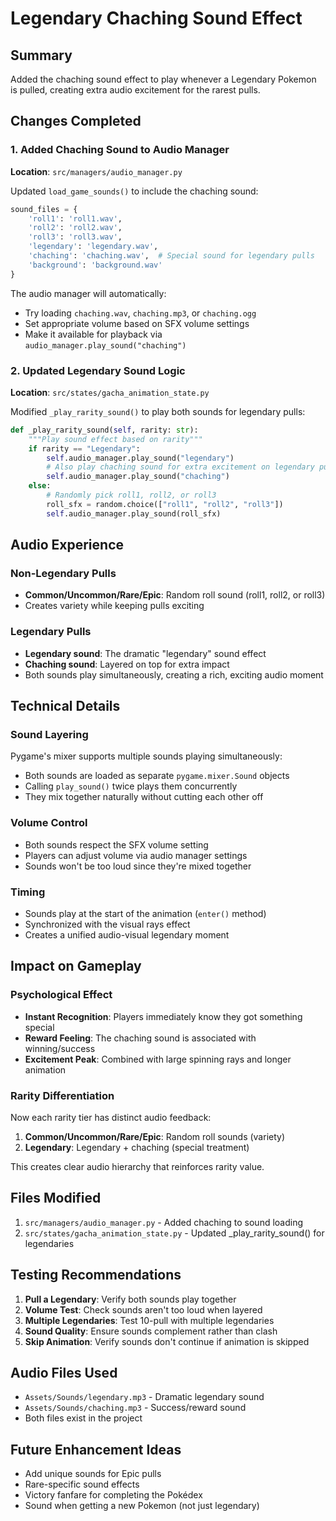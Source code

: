 # Legendary Chaching Sound Effect

## Summary
Added the chaching sound effect to play whenever a Legendary Pokemon is pulled, creating extra audio excitement for the rarest pulls.

## Changes Completed

### 1. Added Chaching Sound to Audio Manager
**Location**: `src/managers/audio_manager.py`

Updated `load_game_sounds()` to include the chaching sound:
```python
sound_files = {
    'roll1': 'roll1.wav',
    'roll2': 'roll2.wav',
    'roll3': 'roll3.wav',
    'legendary': 'legendary.wav',
    'chaching': 'chaching.wav',  # Special sound for legendary pulls
    'background': 'background.wav'
}
```

The audio manager will automatically:
- Try loading `chaching.wav`, `chaching.mp3`, or `chaching.ogg`
- Set appropriate volume based on SFX volume settings
- Make it available for playback via `audio_manager.play_sound("chaching")`

### 2. Updated Legendary Sound Logic
**Location**: `src/states/gacha_animation_state.py`

Modified `_play_rarity_sound()` to play both sounds for legendary pulls:
```python
def _play_rarity_sound(self, rarity: str):
    """Play sound effect based on rarity"""
    if rarity == "Legendary":
        self.audio_manager.play_sound("legendary")
        # Also play chaching sound for extra excitement on legendary pulls
        self.audio_manager.play_sound("chaching")
    else:
        # Randomly pick roll1, roll2, or roll3
        roll_sfx = random.choice(["roll1", "roll2", "roll3"])
        self.audio_manager.play_sound(roll_sfx)
```

## Audio Experience

### Non-Legendary Pulls
- **Common/Uncommon/Rare/Epic**: Random roll sound (roll1, roll2, or roll3)
- Creates variety while keeping pulls exciting

### Legendary Pulls
- **Legendary sound**: The dramatic "legendary" sound effect
- **Chaching sound**: Layered on top for extra impact
- Both sounds play simultaneously, creating a rich, exciting audio moment

## Technical Details

### Sound Layering
Pygame's mixer supports multiple sounds playing simultaneously:
- Both sounds are loaded as separate `pygame.mixer.Sound` objects
- Calling `play_sound()` twice plays them concurrently
- They mix together naturally without cutting each other off

### Volume Control
- Both sounds respect the SFX volume setting
- Players can adjust volume via audio manager settings
- Sounds won't be too loud since they're mixed together

### Timing
- Sounds play at the start of the animation (`enter()` method)
- Synchronized with the visual rays effect
- Creates a unified audio-visual legendary moment

## Impact on Gameplay

### Psychological Effect
- **Instant Recognition**: Players immediately know they got something special
- **Reward Feeling**: The chaching sound is associated with winning/success
- **Excitement Peak**: Combined with large spinning rays and longer animation

### Rarity Differentiation
Now each rarity tier has distinct audio feedback:
1. **Common/Uncommon/Rare/Epic**: Random roll sounds (variety)
2. **Legendary**: Legendary + chaching (special treatment)

This creates clear audio hierarchy that reinforces rarity value.

## Files Modified
1. `src/managers/audio_manager.py` - Added chaching to sound loading
2. `src/states/gacha_animation_state.py` - Updated _play_rarity_sound() for legendaries

## Testing Recommendations
1. **Pull a Legendary**: Verify both sounds play together
2. **Volume Test**: Check sounds aren't too loud when layered
3. **Multiple Legendaries**: Test 10-pull with multiple legendaries
4. **Sound Quality**: Ensure sounds complement rather than clash
5. **Skip Animation**: Verify sounds don't continue if animation is skipped

## Audio Files Used
- `Assets/Sounds/legendary.mp3` - Dramatic legendary sound
- `Assets/Sounds/chaching.mp3` - Success/reward sound
- Both files exist in the project

## Future Enhancement Ideas
- Add unique sounds for Epic pulls
- Rare-specific sound effects
- Victory fanfare for completing the Pokédex
- Sound when getting a new Pokemon (not just legendary)

